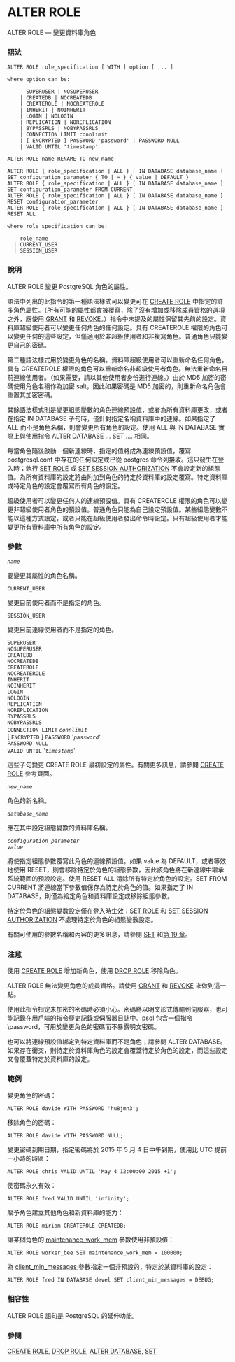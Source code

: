 # ALTER ROLE

ALTER ROLE — 變更資料庫角色

### 語法

```
ALTER ROLE role_specification [ WITH ] option [ ... ]

where option can be:

      SUPERUSER | NOSUPERUSER
    | CREATEDB | NOCREATEDB
    | CREATEROLE | NOCREATEROLE
    | INHERIT | NOINHERIT
    | LOGIN | NOLOGIN
    | REPLICATION | NOREPLICATION
    | BYPASSRLS | NOBYPASSRLS
    | CONNECTION LIMIT connlimit
    | [ ENCRYPTED ] PASSWORD 'password' | PASSWORD NULL
    | VALID UNTIL 'timestamp'

ALTER ROLE name RENAME TO new_name

ALTER ROLE { role_specification | ALL } [ IN DATABASE database_name ] SET configuration_parameter { TO | = } { value | DEFAULT }
ALTER ROLE { role_specification | ALL } [ IN DATABASE database_name ] SET configuration_parameter FROM CURRENT
ALTER ROLE { role_specification | ALL } [ IN DATABASE database_name ] RESET configuration_parameter
ALTER ROLE { role_specification | ALL } [ IN DATABASE database_name ] RESET ALL

where role_specification can be:

    role_name
  | CURRENT_USER
  | SESSION_USER
```

### 說明

ALTER ROLE 變更 PostgreSQL 角色的屬性。

語法中列出的此指令的第一種語法樣式可以變更可在 [CREATE ROLE](create-role.md) 中指定的許多角色屬性。（所有可能的屬性都會被覆寫，除了沒有增加或移除成員資格的選項之外，應使用 [GRANT](grant.md) 和 [REVOKE](revoke.md)。）指令中未提及的屬性保留其先前的設定。資料庫超級使用者可以變更任何角色的任何設定。具有 CREATEROLE 權限的角色可以變更任何的這些設定，但僅適用於非超級使用者和非複寫角色。普通角色只能變更自己的密碼。

第二種語法樣式用於變更角色的名稱。資料庫超級使用者可以重新命名任何角色。具有 CREATEROLE 權限的角色可以重新命名非超級使用者角色。無法重新命名目前連線使用者。（如果需要，請以其他使用者身份進行連線。）由於 MD5 加密的密碼使用角色名稱作為加密 salt，因此如果密碼是 MD5 加密的，則重新命名角色會重置其加密密碼。

其餘語法樣式則是變更組態變數的角色連線預設值，或者為所有資料庫更改，或者在指定 IN DATABASE 子句時，僅針對指定名稱資料庫中的連線。如果指定了 ALL 而不是角色名稱，則會變更所有角色的設定。使用 ALL 與 IN DATABASE 實際上與使用指令 ALTER DATABASE ... SET .... 相同。

每當角色隨後啟動一個新連線時，指定的值將成為連線預設值，覆寫 postgresql.conf 中存在的任何設定或已從 postgres 命令列接收。這只發生在登入時；執行 [SET ROLE](set-role.md) 或 [SET SESSION AUTHORIZATION](set-session-authorization.md) 不會設定新的組態值。為所有資料庫的設定將由附加到角色的特定於資料庫的設定覆寫。特定資料庫或特定角色的設定會覆寫所有角色的設定。

超級使用者可以變更任何人的連線預設值。具有 CREATEROLE 權限的角色可以變更非超級使用者角色的預設值。普通角色只能為自己設定預設值。某些組態變數不能以這種方式設定，或者只能在超級使用者發出命令時設定。只有超級使用者才能變更所有資料庫中所有角色的設定。

### 參數

_`name`_

要變更其屬性的角色名稱。

`CURRENT_USER`

變更目前使用者而不是指定的角色。

`SESSION_USER`

變更目前連線使用者而不是指定的角色。

&#x20;`SUPERUSER`\
`NOSUPERUSER`\
`CREATEDB`\
`NOCREATEDB`\
`CREATEROLE`\
`NOCREATEROLE`\
`INHERIT`\
`NOINHERIT`\
`LOGIN`\
`NOLOGIN`\
`REPLICATION`\
`NOREPLICATION`\
`BYPASSRLS`\
`NOBYPASSRLS`\
`CONNECTION LIMIT` _`connlimit`_\
\[ `ENCRYPTED` ] `PASSWORD` '_`password`_'\
`PASSWORD NULL`\
`VALID UNTIL` '_`timestamp`_'

這些子句變更 CREATE ROLE 最初設定的屬性。有關更多訊息，請參閱 [CREATE ROLE](create-role.md) 參考頁面。

_`new_name`_

角色的新名稱。

_`database_name`_

應在其中設定組態變數的資料庫名稱。

_`configuration_parameter`_\
_`value`_

將使指定組態參數覆寫此角色的連線預設值。如果 value 為 DEFAULT，或者等效地使用 RESET，則會移除特定於角色的組態參數，因此該角色將在新連線中繼承系統範圍的預設設定。使用 RESET ALL 清除所有特定於角色的設定。SET FROM CURRENT 將連線當下參數值保存為特定於角色的值。如果指定了 IN DATABASE，則僅為給定角色和資料庫設定或移除組態參數。

特定於角色的組態變數設定僅在登入時生效；[SET ROLE](set-role.md) 和 [SET SESSION AUTHORIZATION](set-session-authorization.md) 不處理特定於角色的組態變數設定。

有關可使用的參數名稱和內容的更多訊息，請參閱 [SET](set.md) 和[第 19 章](../../server-administration/server-configuration/)。

### 注意

使用 [CREATE ROLE](create-role.md) 增加新角色，使用 [DROP ROLE](drop-role.md) 移除角色。

ALTER ROLE 無法變更角色的成員資格。請使用 [GRANT](grant.md) 和 [REVOKE](revoke.md) 來做到這一點。

使用此指令指定未加密的密碼時必須小心。密碼將以明文形式傳輸到伺服器，也可能記錄在用戶端的指令歷史記錄或伺服器日誌中。psql 包含一個指令 \password，可用於變更角色的密碼而不暴露明文密碼。

也可以將連線預設值綁定到特定資料庫而不是角色；請參閱 ALTER DATABASE。 如果存在衝突，則特定於資料庫角色的設定會覆蓋特定於角色的設定，而這些設定又會覆蓋特定於資料庫的設定。

### 範例

變更角色的密碼：

```
ALTER ROLE davide WITH PASSWORD 'hu8jmn3';
```

移除角色的密碼：

```
ALTER ROLE davide WITH PASSWORD NULL;
```

變更密碼到期日期，指定密碼將於 2015 年 5 月 4 日中午到期，使用比 UTC 提前一小時的時區：

```
ALTER ROLE chris VALID UNTIL 'May 4 12:00:00 2015 +1';
```

使密碼永久有效：

```
ALTER ROLE fred VALID UNTIL 'infinity';
```

賦予角色建立其他角色和新資料庫的能力：

```
ALTER ROLE miriam CREATEROLE CREATEDB;
```

讓某個角色的 [maintenance\_work\_mem](../../server-administration/server-configuration/resource-consumption.md#19-4-1) 參數使用非預設值：

```
ALTER ROLE worker_bee SET maintenance_work_mem = 100000;
```

為 [client\_min\_messages ](../../server-administration/server-configuration/error-reporting-and-logging.md#client\_min\_messages-enum)參數指定一個非預設的，特定於某資料庫的設定：

```
ALTER ROLE fred IN DATABASE devel SET client_min_messages = DEBUG;
```

### 相容性

ALTER ROLE 語句是 PostgreSQL 的延伸功能。

### 參閱

[CREATE ROLE](create-role.md), [DROP ROLE](drop-role.md), [ALTER DATABASE](alter-database.md), [SET](set.md)
